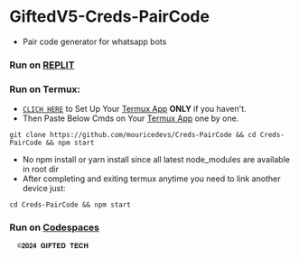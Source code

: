 # GiftedV5-Creds-PairCode
- Pair code generator for whatsapp bots

### Run on [REPLIT](https://replit.com/@mouriceonyango0/GiftedV5-Creds)


### Run on Termux:
- [`CLICH HERE`](https://github.com/mouricedevs/Creds-PairCode/blob/main/sessions/termux.md) to Set Up Your [Termux App](https://f-droid.org/repo/com.termux_1020.apk)  **ONLY** if you haven't.
- Then Paste Below Cmds on Your [Termux App](https://f-droid.org/repo/com.termux_1020.apk) one by one.
```
git clone https://github.com/mouricedevs/Creds-PairCode && cd Creds-PairCode && npm start
```

- No npm install or yarn install since all latest node_modules are available in root dir
- After completing and exiting termux anytime you need to link another device just:
```
cd Creds-PairCode && npm start
```
### Run on [Codespaces]()
      ©𝟐𝟎𝟐𝟒 𝐆𝐈𝐅𝐓𝐄𝐃 𝐓𝐄𝐂𝐇
